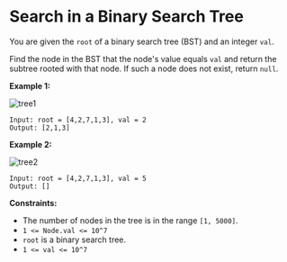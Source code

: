 # Search in a Binary Search Tree

You are given the `root` of a binary search tree (BST) and an integer `val`.

Find the node in the BST that the node's value equals `val` and return the subtree rooted with that node. If such a node does not exist, return `null`.

 

**Example 1:**

![tree1](https://user-images.githubusercontent.com/51165242/236321540-f6565bb5-e048-4e92-bf76-66b726258349.jpg)


```
Input: root = [4,2,7,1,3], val = 2
Output: [2,1,3]
```

**Example 2:**

![tree2](https://user-images.githubusercontent.com/51165242/236321566-d6a9aeee-98db-4def-b595-2896113e4e95.jpg)

```
Input: root = [4,2,7,1,3], val = 5
Output: []
```



**Constraints:**

- The number of nodes in the tree is in the range `[1, 5000]`.
- `1 <= Node.val <= 10^7`
- `root` is a binary search tree.
- `1 <= val <= 10^7`

 
